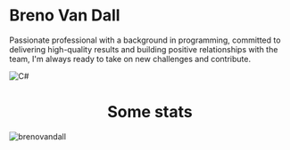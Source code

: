 # Breno Van Dall

<p>Passionate professional with a background in programming, committed to delivering high-quality results and building positive relationships with the team, I'm always ready to take on new challenges and contribute.</p>

![C#](https://img.shields.io/badge/-Dotnet-512BD4?style=for-the-badge&logoColor=fff&logo=dotnet)&nbsp;

<h1 align="center">Some stats</h1>

<p><img align="center" src="https://github-readme-streak-stats.herokuapp.com/?user=brenovandall" alt="brenovandall" /></p>
